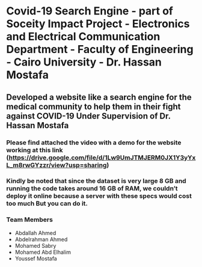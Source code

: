 # Covid-19 Search Engine - part of Soceity Impact Project - Electronics and Electrical Communication Department - Faculty of Engineering - Cairo University - Dr. Hassan Mostafa

## Developed a website like a search engine for the medical community to help them in their fight against COVID-19 Under Supervision of Dr. Hassan Mostafa

### Please find attached the video with a demo for the website working at this link (https://drive.google.com/file/d/1Lw9UmJTMJERM0JX1Y3yYxL_m8rwGYzzr/view?usp=sharing)

### Kindly be noted that since the dataset is very large 8 GB and running the code takes around 16 GB of RAM, we couldn’t deploy it online because a server with these specs would cost too much But you can do it.

### Team Members

* Abdallah Ahmed 
* Abdelrahman Ahmed
* Mohamed Sabry
* Mohamed Abd Elhalim
* Youssef Mostafa
